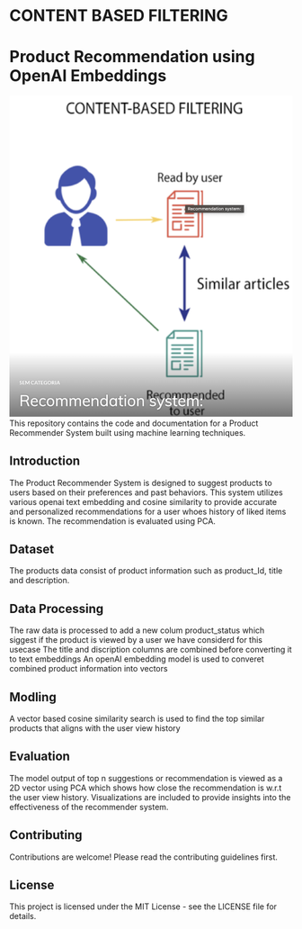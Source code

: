 # CONTENT BASED FILTERING

# Product Recommendation using OpenAI Embeddings 
![screenshot](rec.png)
This repository contains the code and documentation for a Product Recommender System built using machine learning techniques.

## Introduction
The Product Recommender System is designed to suggest products to users based on their preferences and past behaviors. 
This system utilizes various openai text embedding and cosine similarity to provide accurate and personalized recommendations for a user whoes history of liked items is known.
The recommendation is evaluated using PCA.

## Dataset
The products data consist of product information such as product_Id, title and description.

## Data Processing
The raw data is processed to add a new colum product_status which siggest if the product is viewed by a user we have considerd for this usecase
The title and discription columns are combined before converting it to text embeddings
An openAI embedding model is used to converet combined product information into vectors 

## Modling
A vector based cosine similarity search is used to find the top similar products that aligns with the user view history

## Evaluation
The model output of top n suggestions or recommendation is viewed as a 2D vector using PCA which shows how close the recommendation is w.r.t the user view history. Visualizations are included to provide insights into the effectiveness of the recommender system.

## Contributing
Contributions are welcome! Please read the contributing guidelines first.

## License
This project is licensed under the MIT License - see the LICENSE file for details.
